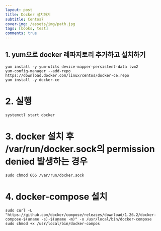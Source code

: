 ```yaml
---
layout: post
title: Docker 설치하기
subtitle: Centos7
cover-img: /assets/img/path.jpg
tags: [books, test]
comments: true
---
```


## 1. yum으로 docker 레파지토리 추가하고 설치하기

    yum install -y yum-utils device-mapper-persistent-data lvm2
    yum-config-manager --add-repo https://download.docker.com/linux/centos/docker-ce.repo
    yum install -y docker-ce
  

# 2. 실행

    systemctl start docker


# 3. docker 설치 후 /var/run/docker.sock의 permission denied 발생하는 경우

    sudo chmod 666 /var/run/docker.sock


# 4. docker-compose 설치

    sudo curl -L "https://github.com/docker/compose/releases/download/1.26.2/docker-compose-$(uname -s)-$(uname -m)" -o /usr/local/bin/docker-compose
    sudo chmod +x /usr/local/bin/docker-compos
